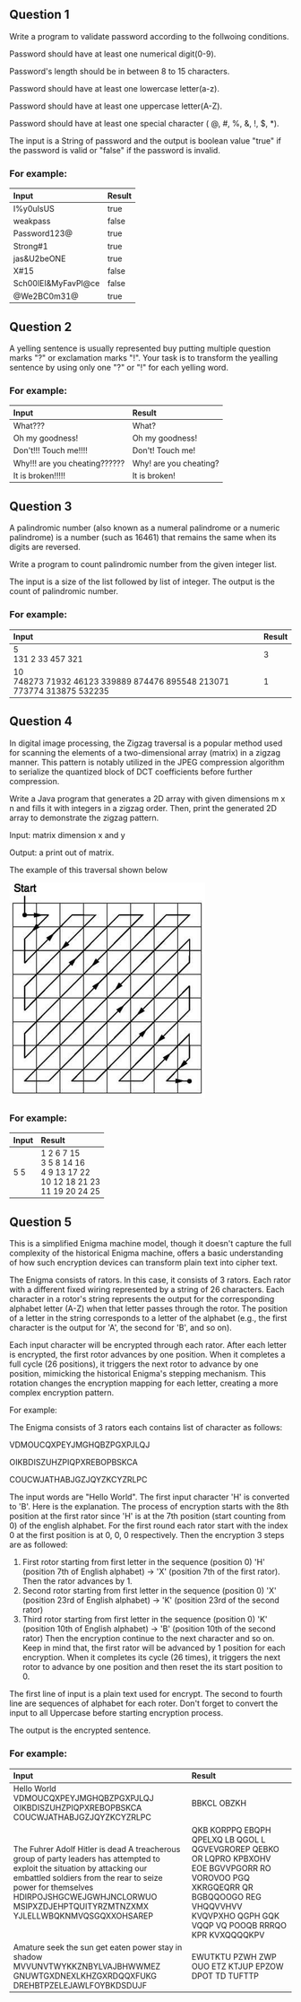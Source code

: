 ## Question 1
Write a program to validate password according to the follwoing conditions.

Password should have at least one numerical digit(0-9). 

Password's length should be in between 8 to 15 characters. 

Password should have at least one lowercase letter(a-z). 

Password should have at least one uppercase letter(A-Z). 

Password should have at least one special character ( @, #, %, &, !, $, *).

The input is a String of password and the output is boolean value "true" if the password is valid or "false" if the password is invalid.
### For example:
| **Input**     | **Result** |
|:--------------|:-----------|
| I%y0uIsUS | true |
| weakpass | false |
| Password123@ | true |
| Strong#1 | true |
| jas&U2beONE | true |
| X#15 | false |
| Sch00lEI&MyFavPl@ce | false |
| @We2BC0m31@ | true |

## Question 2
A yelling sentence is usually represented buy putting multiple question marks "?" or exclamation marks "!". Your task is to transform the yealling sentence by using only one "?" or "!" for each yelling word.

### For example:
| **Input**     | **Result** |
|:--------------|:-----------|
| What??? | What?|
|Oh my goodness!|Oh my goodness!|
|Don't!!! Touch me!!!!|Don't! Touch me!|
|Why!!! are you cheating??????|Why! are you cheating?|
|It is broken!!!!!|It is broken!|

## Question 3
A palindromic number (also known as a numeral palindrome or a numeric palindrome) is a number (such as 16461) that remains the same when its digits are reversed.

Write a program to count palindromic number from the given integer list.

The input is a size of the list followed by list of integer. The output is the count of palindromic number.

### For example:
| **Input**     | **Result** |
|:--------------|:-----------|
| 5 <br> 131 2 33 457 321| 3 |
|10 <br> 748273 71932 46123 339889 874476 895548 213071 773774 313875 532235| 1 |

## Question 4
In digital image processing, the Zigzag traversal is a popular method used for scanning the elements of a two-dimensional array (matrix) in a zigzag manner. This pattern is notably utilized in the JPEG compression algorithm to serialize the quantized block of DCT coefficients before further compression. 

Write a Java program that generates a 2D array with given dimensions m x n and fills it with integers in a zigzag order. Then, print the generated 2D array to demonstrate the zigzag pattern.

Input: matrix dimension x and y

Output: a print out of matrix.

The example of this traversal shown below

![Zig Zag Traversal](zigzag.jpeg)

### For example:
| **Input**     | **Result** |
|:--------------|:-----------|
| 5 5 | 1 2 6 7 15 <br> 3 5 8 14 16 <br> 4 9 13 17 22 <br> 10 12 18 21 23 <br> 11 19 20 24 25|


## Question 5
This is a simplified Enigma machine model, though it doesn't capture the full complexity of the historical Enigma machine, offers a basic understanding of how such encryption devices can transform plain text into cipher text. 

The Enigma consists of rators. In this case, it consists of 3 rators. Each rator with a different fixed wiring represented by a string of 26 characters. Each character in a rotor's string represents the output for the corresponding alphabet letter (A-Z) when that letter passes through the rotor. The position of a letter in the string corresponds to a letter of the alphabet (e.g., the first character is the output for 'A', the second for 'B', and so on).

Each input character will be encrypted through each rator. After each letter is encrypted, the first rotor advances by one position. When it completes a full cycle (26 positions), it triggers the next rotor to advance by one position, mimicking the historical Enigma's stepping mechanism. This rotation changes the encryption mapping for each letter, creating a more complex encryption pattern.

For example:

The Enigma consists of 3 rators each contains list of character as follows:

VDMOUCQXPEYJMGHQBZPGXPJLQJ

OIKBDISZUHZPIQPXREBOPBSKCA

COUCWJATHABJGZJQYZKCYZRLPC

The input words are "Hello World". The first input character 'H' is converted to 'B'. Here is the explanation.
The process of encryption starts with the 8th position at the first rator since 'H' is at the 7th position (start counting from 0) of the english alphabet. For the first round each rator start with the index 0 at the first position is at 0, 0, 0  respectively. Then the encryption 3 steps are as followed:

1.  First rotor starting from first letter in the sequence (position 0) 'H' (position 7th of English alphabet) -> 'X' (position 7th of the first rator). Then the rator advances by 1.
2.  Second rotor starting from first letter in the sequence (position 0) 'X' (position 23rd of English alphabet) -> 'K' (position 23rd of the second rator)
3.  Third rotor starting from first letter in the sequence (position 0) 'K' (position 10th of English alphabet) -> 'B' (position 10th of the second rator)
Then the encryption continue to the next character and so on. Keep in mind that, the first rator will be advanced by 1 position for each encryption. When it completes its cycle (26 times), it triggers the next rotor to advance by one position and then reset the its start position to 0.

The first line of input is a plain text used for encrypt. The second to fourth line are sequences of alphabet for each roter. Don't forget to convert the input to all Uppercase before starting encryption process.

The output is the encrypted sentence.

### For example:
| **Input**     | **Result** |
|:--------------|:-----------|
|Hello World <br> VDMOUCQXPEYJMGHQBZPGXPJLQJ <br> OIKBDISZUHZPIQPXREBOPBSKCA <br> COUCWJATHABJGZJQYZKCYZRLPC| BBKCL OBZKH|
|The Fuhrer Adolf Hitler is dead A treacherous group of party leaders has attempted to exploit the situation by attacking our embattled soldiers from the rear to seize power for themselves <br> HDIRPOJSHGCWEJGWHJNCLORWUO <br> MSIPXZDJEHPTQUITYRZMTNZXMX <br> YJLELLWBQKNMVQSGQXXOHSAREP|QKB KORPPQ EBQPH QPELXQ LB QGOL L QGVEVGROREP QEBKO OR LQPRO KPBXOHV EOE BGVVPGORR RO VOROVOO PGQ XKRGQEQRR QR BGBQQOOGO REG VHQQVVHVV KVQVPXHO QGPH GQK VQQP VQ POOQB RRRQO KPR KVXQQQQKPV|
|Amature seek the sun get eaten power stay in shadow <br> MVVUNVTWYKKZNBYLVAJBHWWMEZ <br> GNUWTGXDNEXLKHZGXRDQQXFUKG <br> DREHBTPZELEJAWLFOYBKDSDUJF| EWUTKTU PZWH ZWP OUO ETZ KTJUP EPZOW DPOT TD TUFTTP|
